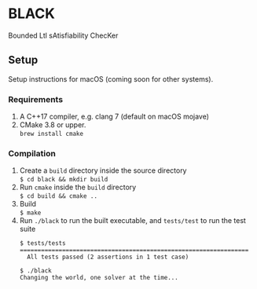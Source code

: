 # BLACK
Bounded Ltl sAtisfiability ChecKer

## Setup

Setup instructions for macOS (coming soon for other systems).

### Requirements
1. A C++17 compiler, e.g. clang 7 (default on macOS mojave)
2. CMake 3.8 or upper.  
  `brew install cmake`

### Compilation
1. Create a `build` directory inside the source directory  
   `$ cd black && mkdir build`
2. Run `cmake` inside the `build` directory  
   `$ cd build && cmake ..`
3. Build  
   `$ make`
4. Run `./black` to run the built executable, and `tests/test` to run the test
   suite  
   ```
   $ tests/tests
   =================================================================
     All tests passed (2 assertions in 1 test case)

   $ ./black
   Changing the world, one solver at the time...
   ```

